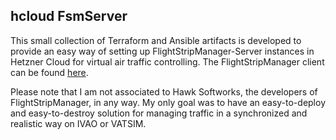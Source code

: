 ## hcloud FsmServer
This small collection of Terraform and Ansible artifacts is developed to provide an easy way of setting up FlightStripManager-Server instances in Hetzner Cloud for virtual air traffic controlling.
The FlightStripManager client can be found [here](https://hawk-softworks.de/fsm).

Please note that I am not associated to Hawk Softworks, the developers of FlightStripManager, in any way.
My only goal was to have an easy-to-deploy and easy-to-destroy solution for managing traffic in a synchronized and realistic way on IVAO or VATSIM.
